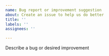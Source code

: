 ```yaml
---
name: Bug report or improvement suggestion
about: Create an issue to help us do better
title: ''
labels: ''
assignees: ''

---
```


Describe a bug or desired improvement
